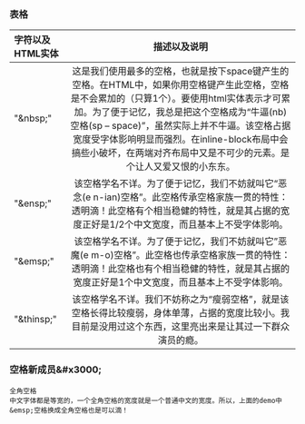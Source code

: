 ### 表格
| 字符以及HTML实体       | 描述以及说明  |
| :-------------- | :--------:|
| "\&nbsp;" | 这是我们使用最多的空格，也就是按下space键产生的空格。在HTML中，如果你用空格键产生此空格，空格是不会累加的（只算1个）。要使用html实体表示才可累加。为了便于记忆，我总是把这个空格成为“牛逼(nb)空格(sp – space)”，虽然实际上并不牛逼。该空格占据宽度受字体影响明显而强烈。在inline-block布局中会搞些小破坏，在两端对齐布局中又是不可少的元素。是个让人又爱又恨的小东东。|
| "\&ensp;"     |   该空格学名不详。为了便于记忆，我们不妨就叫它“恶念(e n-ian)空格”。此空格传承空格家族一贯的特性：透明滴！此空格有个相当稳健的特性，就是其占据的宽度正好是1/2个中文宽度，而且基本上不受字体影响。  |
| "\&emsp;"      |    该空格学名不详。为了便于记忆，我们不妨就叫它”恶魔(e m-o)空格”。此空格也传承空格家族一贯的特性：透明滴！此空格也有个相当稳健的特性，就是其占据的宽度正好是1个中文宽度，而且基本上不受字体影响。  |
| "\&thinsp;"     |    该空格学名不详。我们不妨称之为“瘦弱空格”，就是该空格长得比较瘦弱，身体单薄，占据的宽度比较小。我目前是没用过这个东西，这里亮出来是让其过一下群众演员的瘾。  |

### 空格新成员\&#x3000;
```
全角空格
中文字体都是等宽的，一个全角空格的宽度就是一个普通中文的宽度。所以，上面的demo中&emsp;空格换成全角空格也是可以滴！
```